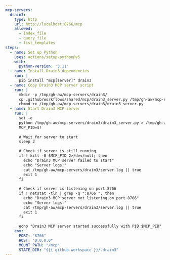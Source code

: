 ```yaml
---
mcp-servers:
  drain3:
    type: http
    url: http://localhost:8766/mcp
    allowed:
      - index_file
      - query_file
      - list_templates
steps:
  - name: Set up Python
    uses: actions/setup-python@v5
    with:
      python-version: '3.11'
  - name: Install Drain3 dependencies
    run: |
      pip install "mcp[server]" drain3
  - name: Copy Drain3 MCP server script
    run: |
      mkdir -p /tmp/gh-aw/mcp-servers/drain3/
      cp .github/workflows/shared/mcp/drain3_server.py /tmp/gh-aw/mcp-servers/drain3/
      chmod +x /tmp/gh-aw/mcp-servers/drain3/drain3_server.py
  - name: Start Drain3 MCP server
    run: |
      set -e
      python /tmp/gh-aw/mcp-servers/drain3/drain3_server.py > /tmp/gh-aw/mcp-servers/drain3/server.log 2>&1 &
      MCP_PID=$!
      
      # Wait for server to start
      sleep 3
      
      # Check if server is still running
      if ! kill -0 $MCP_PID 2>/dev/null; then
        echo "Drain3 MCP server failed to start"
        echo "Server logs:"
        cat /tmp/gh-aw/mcp-servers/drain3/server.log || true
        exit 1
      fi
      
      # Check if server is listening on port 8766
      if ! netstat -tln | grep -q ":8766 "; then
        echo "Drain3 MCP server not listening on port 8766"
        echo "Server logs:"
        cat /tmp/gh-aw/mcp-servers/drain3/server.log || true
        exit 1
      fi
      
      echo "Drain3 MCP server started successfully with PID $MCP_PID"
    env:
      PORT: "8766"
      HOST: "0.0.0.0"
      MOUNT_PATH: "/mcp"
      STATE_DIR: "${{ github.workspace }}/.drain3"
---
```


<!--

Drain3 MCP Server
Log template mining and pattern extraction tool

Drain3 is an online log template miner that extracts structured patterns from 
unstructured log files. This MCP server provides tools for indexing log files, 
querying patterns, and listing extracted templates.

Documentation: https://github.com/logpai/Drain3

This shared configuration provides a local HTTP MCP server that runs Drain3
for log analysis and template extraction. The server uses streaming JSONL
responses for progressive results.

Available tools:
  - index_file: Stream-mine templates from a log file and persist snapshot
    Parameters:
      - path: Path to the log file to analyze
      - encoding: File encoding (default: utf-8)
      - max_lines: Maximum lines to process (optional)
    Returns: Streaming JSONL events (start, progress, template, summary)

  - query_file: Match a log line against previously indexed templates
    Parameters:
      - path: Path to the indexed log file
      - text: Log line text to match
    Returns: Matching cluster information (cluster_id, size, template)

  - list_templates: List all extracted templates from an indexed file
    Parameters:
      - path: Path to the indexed log file
      - limit: Maximum number of templates to return (optional)
    Returns: Streaming JSONL events for each template

Configuration:
  The server can be configured via environment variables in the workflow:
  - DRAIN3_SIM_TH: Similarity threshold (default: 0.4)
  - DRAIN3_DEPTH: Tree depth (default: 4)
  - DRAIN3_MAX_CHILDREN: Maximum children per node (default: 100)
  - DRAIN3_MAX_CLUSTERS: Maximum clusters (default: 0 = unlimited)
  - STREAM_FLUSH_EVERY: Progress event frequency (default: 500 lines)
  - STREAM_SLEEP: Throttle between flushes in seconds (default: 0)

Setup:
  1. Include in Your Workflow:
     imports:
       - shared/mcp/drain3.md

  2. The server will be automatically installed and started on localhost:8766

Example Usage:
  Analyze GitHub Actions workflow logs to identify common error patterns
  and failure templates. Index a log file, then query specific error messages
  to find which cluster they belong to.

  ```
  Use the drain3 tool to index the workflow log file at /tmp/workflow.log
  and extract error patterns. Then query a specific error message to find
  its template cluster.
  ```

Connection Type:
  This configuration uses a local HTTP MCP server running Python with FastMCP.
  The server streams responses as JSONL (JSON Lines) for progressive results.

State Persistence:
  Drain3 snapshots are stored in ${{ github.workspace }}/.drain3/ directory.
  Each indexed file gets its own snapshot file for quick reloading.

Troubleshooting:
  Server Failed to Start:
  - Verify Python 3.11+ is available
  - Check that port 8766 is not in use
  - Review server logs for dependency installation issues
  
  Index/Query Errors:
  - Ensure file paths are absolute or relative to workspace
  - Check that the file was indexed before querying
  - Verify file permissions are readable

Usage:
  imports:
    - shared/mcp/drain3.md

-->
